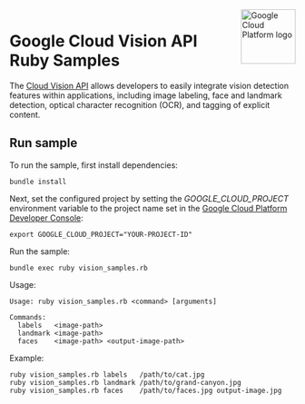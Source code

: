 <img src="https://avatars2.githubusercontent.com/u/2810941?v=3&s=96" alt="Google Cloud Platform logo" title="Google Cloud Platform" align="right" height="96" width="96"/>

# Google Cloud Vision API Ruby Samples

The [Cloud Vision API][vision_docs] allows developers to easily integrate vision
detection features within applications, including image labeling, face and
landmark detection, optical character recognition (OCR), and tagging of explicit
content.

[vision_docs]: https://cloud.google.com/vision/docs/

## Run sample

To run the sample, first install dependencies:

    bundle install

Next, set the configured project by setting the *GOOGLE_CLOUD_PROJECT*
environment variable to the project name set in the
[Google Cloud Platform Developer Console](https://console.cloud.google.com):

    export GOOGLE_CLOUD_PROJECT="YOUR-PROJECT-ID"

Run the sample:

    bundle exec ruby vision_samples.rb

Usage:

    Usage: ruby vision_samples.rb <command> [arguments]

    Commands:
      labels   <image-path>
      landmark <image-path>
      faces    <image-path> <output-image-path>

Example:

    ruby vision_samples.rb labels   /path/to/cat.jpg
    ruby vision_samples.rb landmark /path/to/grand-canyon.jpg
    ruby vision_samples.rb faces    /path/to/faces.jpg output-image.jpg

